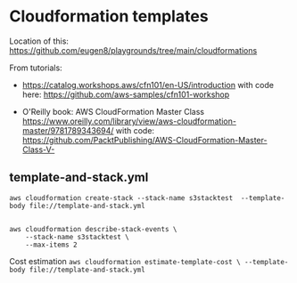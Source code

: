 # Cloudformation templates

Location of this: https://github.com/eugen8/playgrounds/tree/main/cloudformations

From tutorials: 

* https://catalog.workshops.aws/cfn101/en-US/introduction with code here: https://github.com/aws-samples/cfn101-workshop 

* O'Reilly book: AWS CloudFormation Master Class
 https://www.oreilly.com/library/view/aws-cloudformation-master/9781789343694/
with code: https://github.com/PacktPublishing/AWS-CloudFormation-Master-Class-V- 



## template-and-stack.yml
```
aws cloudformation create-stack --stack-name s3stacktest  --template-body file://template-and-stack.yml 


aws cloudformation describe-stack-events \
    --stack-name s3stacktest \
    --max-items 2

```

Cost estimation `aws cloudformation estimate-template-cost \
    --template-body file://template-and-stack.yml 
`

